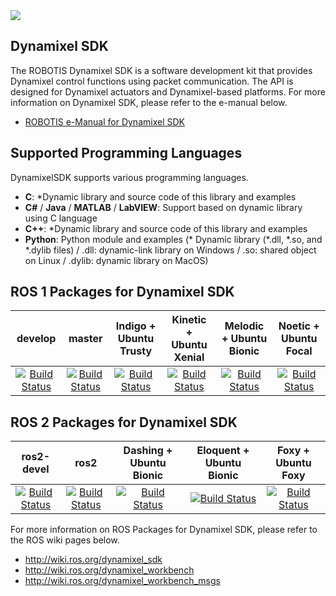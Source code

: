 <img src="http://emanual.robotis.com/assets/images/sw/sdk/dynamixel_sdk/overview/dynamixel_sdk_concept_logo.jpg">

## Dynamixel SDK
The ROBOTIS Dynamixel SDK is a software development kit that provides Dynamixel control functions using packet communication. The API is designed for Dynamixel actuators and Dynamixel-based platforms. For more information on Dynamixel SDK, please refer to the e-manual below.
- [ROBOTIS e-Manual for Dynamixel SDK](http://emanual.robotis.com/docs/en/software/dynamixel/dynamixel_sdk/overview/)

## Supported Programming Languages
DynamixelSDK supports various programming languages.
- **C**: *Dynamic library and source code of this library and examples
- **C#** / **Java** / **MATLAB** / **LabVIEW**: Support based on dynamic library using C language
- **C++**: *Dynamic library and source code of this library and examples
- **Python**: Python module and examples
(* Dynamic library (*.dll, *.so, and *.dylib files) / .dll: dynamic-link library on Windows / .so: shared object on Linux / .dylib: dynamic library on MacOS)

## ROS 1 Packages for Dynamixel SDK
|develop|master|Indigo + Ubuntu Trusty|Kinetic + Ubuntu Xenial|Melodic + Ubuntu Bionic|Noetic + Ubuntu Focal|
|:---:|:---:|:---:|:---:|:---:|:---:|
|[![Build Status](https://travis-ci.org/ROBOTIS-GIT/DynamixelSDK.svg?branch=develop)](https://travis-ci.org/ROBOTIS-GIT/DynamixelSDK)|[![Build Status](https://travis-ci.org/ROBOTIS-GIT/DynamixelSDK.svg?branch=master)](https://travis-ci.org/ROBOTIS-GIT/DynamixelSDK)|[![Build Status](https://travis-ci.org/ROBOTIS-GIT/DynamixelSDK.svg?branch=indigo-devel)](https://travis-ci.org/ROBOTIS-GIT/DynamixelSDK)|[![Build Status](https://travis-ci.org/ROBOTIS-GIT/DynamixelSDK.svg?branch=kinetic-devel)](https://travis-ci.org/ROBOTIS-GIT/DynamixelSDK)|[![Build Status](https://travis-ci.org/ROBOTIS-GIT/DynamixelSDK.svg?branch=melodic-devel)](https://travis-ci.org/ROBOTIS-GIT/DynamixelSDK)|[![Build Status](https://travis-ci.org/ROBOTIS-GIT/DynamixelSDK.svg?branch=noetic-devel)](https://travis-ci.org/ROBOTIS-GIT/DynamixelSDK)|

## ROS 2 Packages for Dynamixel SDK
|ros2-devel|ros2|Dashing + Ubuntu Bionic|Eloquent + Ubuntu Bionic|Foxy + Ubuntu Foxy|
|:---:|:---:|:---:|:---:|:---:|
|[![Build Status](https://travis-ci.org/ROBOTIS-GIT/DynamixelSDK.svg?branch=ros2-devel)](https://travis-ci.org/ROBOTIS-GIT/DynamixelSDK)|[![Build Status](https://travis-ci.org/ROBOTIS-GIT/DynamixelSDK.svg?branch=ros2)](https://travis-ci.org/ROBOTIS-GIT/DynamixelSDK)|[![Build Status](https://travis-ci.org/ROBOTIS-GIT/DynamixelSDK.svg?branch=dashing-devel)](https://travis-ci.org/ROBOTIS-GIT/DynamixelSDK)|[![Build Status](https://travis-ci.org/ROBOTIS-GIT/DynamixelSDK.svg?branch=eloquent-devel)](https://travis-ci.org/ROBOTIS-GIT/DynamixelSDK)|[![Build Status](https://travis-ci.org/ROBOTIS-GIT/DynamixelSDK.svg?branch=foxy-devel)](https://travis-ci.org/ROBOTIS-GIT/DynamixelSDK)|

For more information on ROS Packages for Dynamixel SDK, please refer to the ROS wiki pages below.
- http://wiki.ros.org/dynamixel_sdk
- http://wiki.ros.org/dynamixel_workbench
- http://wiki.ros.org/dynamixel_workbench_msgs
